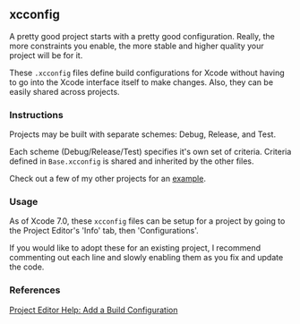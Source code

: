 ## xcconfig

A pretty good project starts with a pretty good configuration. Really, the more constraints you enable, the more stable and higher quality your project will be for it.

These `.xcconfig` files define build configurations for Xcode without having to go into the Xcode interface itself to make changes. Also, they can be easily shared across projects.

### Instructions

Projects may be built with separate schemes: Debug, Release, and Test.

Each scheme (Debug/Release/Test) specifies it's own set of criteria. Criteria defined in `Base.xcconfig` is shared and inherited by the other files.

Check out a few of my other projects for an [example](https://github.com/piemonte/PBJVision/).

### Usage

As of Xcode 7.0, these `xcconfig` files can be setup for a project by going to the Project Editor's 'Info' tab, then 'Configurations'.

If you would like to adopt these for an existing project, I recommend commenting out each line and slowly enabling them as you fix and update the code.

### References

[Project Editor Help: Add a Build Configuration](https://developer.apple.com/library/ios/recipes/xcode_help-project_editor/Articles/BasingBuildConfigurationsonConfigurationFiles.html)
